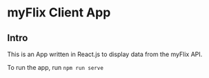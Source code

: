 # myFlix Client App

## Intro
This is an App written in React.js to display data from the myFlix API.

To run the app, run ``npm run serve``

